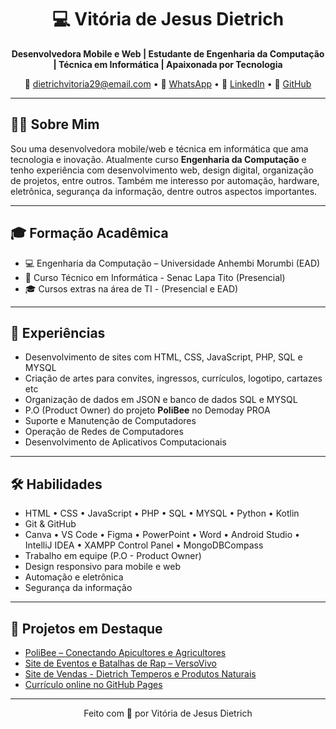 <h1 align="center">💻 Vitória de Jesus Dietrich</h1>
<p align="center">
  <strong>Desenvolvedora Mobile e Web | Estudante de Engenharia da Computação | Técnica em Informática | Apaixonada por Tecnologia</strong>
</p>

<p align="center">
  📧 <a href="mailto:dietrichvitoria29@email.com">dietrichvitoria29@email.com</a> •
  📱 <a href="https://wa.me/5511944039125" target="_blank">WhatsApp</a> •
  💼 <a href="https://www.linkedin.com/in/vitoriadietrich/" target="_blank">LinkedIn</a> •
  🐙 <a href="https://github.com/vitoriadietrich" target="_blank">GitHub</a>
</p>

---

## 👩‍💻 Sobre Mim
Sou uma desenvolvedora mobile/web e técnica em informática que ama tecnologia e inovação. Atualmente curso **Engenharia da Computação** e tenho experiência com desenvolvimento web, design digital, organização de projetos, entre outros. Também me interesso por automação, hardware, eletrônica, segurança da informação, dentre outros aspectos importantes.

---

## 🎓 Formação Acadêmica

- 💻 Engenharia da Computação – Universidade Anhembi Morumbi (EAD)
- 🧠 Curso Técnico em Informática - Senac Lapa Tito (Presencial)
- 🎓 Cursos extras na área de TI - (Presencial e EAD)

---

## 💼 Experiências

- Desenvolvimento de sites com HTML, CSS, JavaScript, PHP, SQL e MYSQL
- Criação de artes para convites, ingressos, currículos, logotipo, cartazes etc
- Organização de dados em JSON e banco de dados SQL e MYSQL
- P.O (Product Owner) do projeto **PoliBee** no Demoday PROA
- Suporte e Manutenção de Computadores
- Operação de Redes de Computadores
- Desenvolvimento de Aplicativos Computacionais

---

## 🛠️ Habilidades

- HTML • CSS • JavaScript • PHP • SQL • MYSQL • Python • Kotlin
- Git & GitHub
- Canva • VS Code • Figma • PowerPoint • Word • Android Studio • IntelliJ IDEA • XAMPP Control Panel • MongoDBCompass
- Trabalho em equipe (P.O - Product Owner)
- Design responsivo para mobile e web
- Automação e eletrônica
- Segurança da informação

---

## 🚀 Projetos em Destaque

- [PoliBee – Conectando Apicultores e Agricultores](#)
- [Site de Eventos e Batalhas de Rap – VersoVivo](#)
- [Site de Vendas - Dietrich Temperos e Produtos Naturais](#)
- [Currículo online no GitHub Pages](#)

---

<p align="center">Feito com 💜 por Vitória de Jesus Dietrich</p>
